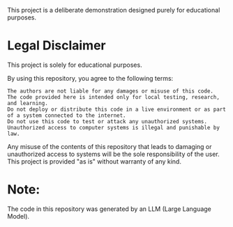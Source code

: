 This project is a deliberate demonstration designed purely for educational purposes.

# Legal Disclaimer
This project is solely for educational purposes.

By using this repository, you agree to the following terms:

    The authors are not liable for any damages or misuse of this code.
    The code provided here is intended only for local testing, research, and learning.
    Do not deploy or distribute this code in a live environment or as part of a system connected to the internet.
    Do not use this code to test or attack any unauthorized systems. Unauthorized access to computer systems is illegal and punishable by law.

Any misuse of the contents of this repository that leads to damaging or unauthorized access to systems will be the sole responsibility of the user. This project is provided "as is" without warranty of any kind.

# Note:

The code in this repository was generated by an LLM (Large Language Model). 
